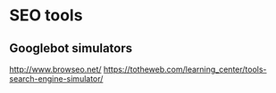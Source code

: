 # SEO tools

## Googlebot simulators

http://www.browseo.net/
https://totheweb.com/learning_center/tools-search-engine-simulator/

